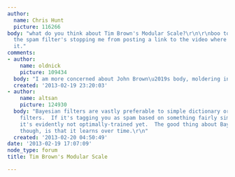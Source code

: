 ```yaml
---
author:
  name: Chris Hunt
  picture: 116266
body: "what do you think about Tim Brown's Modular Scale?\r\n\r\nboo to bayesian filters:
  the spam filter's stopping me from posting a link to the video where Tim talks about
  it."
comments:
- author:
    name: oldnick
    picture: 109434
  body: "I am more concerned about John Brown\u2019s body, moldering in the grave\u2026"
  created: '2013-02-19 23:20:03'
- author:
    name: altsan
    picture: 124930
  body: "Bayesian filters are vastly preferable to simple dictionary or attribute
    filters.  If it's tagging you as spam based on something fairly simple like that,
    it's evidently not optimally-trained yet.  The good thing about Bayesian filtering,
    though, is that it learns over time.\r\n"
  created: '2013-02-20 04:50:49'
date: '2013-02-19 17:07:09'
node_type: forum
title: Tim Brown's Modular Scale

---
```

